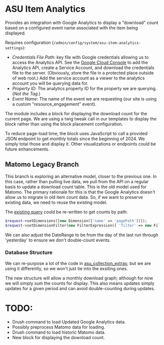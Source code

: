 ASU Item Analytics
==================

Provides an integration with Google Analytics to display a "download" count based on a configured event name associated with the item being displayed.

Requires configuration (`/admin/config/system/asu-item-analytics-settings`):
- *Credentials File Path*: key file with Google credentials allowing us to access the Analytics API. See the [Google Cloud Console](https://console.cloud.google.com/apis/dashboard) to add the Analytics API, create a Service Account, and download the credentials file to the server. (Obviously, store the file in a protected place outside of web root.) Add the service account as a viewer to the analytics account you will be querying data for.
- *Property ID*: The analytics property ID for the property we are querying. (*Not the Tag.*)
- *Event Name*: The name of the event we are requesting (our site is using a custom "resource_engagement" event).

The module includes a block for displaying the download count for the current page. We are using a twig tweak call in our templates to display the block rather than using the block placement configuration.

To reduce page-load time, the block uses JavaScript to call a provided JSON endpoint to get monthly totals since the beginning of 2024. We simply total those and display it. Other visualizations or endpoints could be future enhancements.

## Matomo Legacy Branch

This branch is exploring an alternative model, closer to the previous one. In this case, rather than pulling live data, we pull from the API on a regular basis to update a download count table. This is the old model used for Matomo. The primary rationale for this is that the Google Analytics doesn't allow us to migrate in old item count data. So, if we want to preserve existing data, we need to reuse the existing model.

The [existing query](src/Controller/Controller.php#L68-L128) could be re-written to get counts by path:

```php
$request->setDimensions([new Dimension(['name' => 'pagePath'])]);
$request->setDimensionFilter(new FilterExpression([ 'filter' => new Filter(['field_name' => 'eventName', 'in_list_filter' => new InListFilter(['values'=>['resource_engagement']])])]));
```

We can also adjust the DateRange to be from the day of the last run through 'yesterday' to ensure we don't double-count events.

### Database Structure

We can re-purpose a lot of the code in [asu_collection_extras](https://github.com/asulibraries/islandora-repo/tree/develop/web/modules/custom/asu_collection_extras); but we are using it differently, so we won't just tie into the exsiting ones.

The new structure will allow a monthly download graph; although for now we will simply sum the counts for display. This also means updates simply updates for a given period and can avoid double-counting during updates.

# TODO: 

- Drush command to load Updated Google Analytics data.
- Possibly preprocess Matomo data for loading.
- Drush command to load historic Matomo data.
- New block for displaying the download count.
